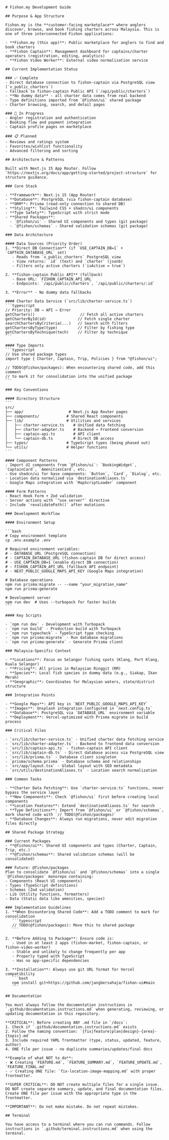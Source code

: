 ````instructions
# Fishon.my Development Guide

## Purpose & App Structure

Fishon.my is the **customer-facing marketplace** where anglers discover, browse, and book fishing charters across Malaysia. This is one of three interconnected Fishon applications:

- **Fishon.my (this app)**: Public marketplace for anglers to find and book charters
- **Fishon Captain**: Management dashboard for captains/charter operators (registration, editing, analytics)
- **Fishon Video Worker**: External video normalization service

## Current Implementation Status

### ✅ Complete
- Direct database connection to fishon-captain via PostgreSQL view (`v_public_charters`)
- Fallback to fishon-captain Public API (`/api/public/charters`)
- **No dummy data** - all charter data comes from real backend
- Type definitions imported from `@fishon/ui` shared package
- Charter browsing, search, and detail pages

### 🚧 In Progress
- Angler registration and authentication
- Booking flow and payment integration
- Captain profile pages on marketplace

### 📋 Planned
- Reviews and ratings system
- Favorites/wishlist functionality
- Advanced filtering and sorting

## Architecture & Patterns

Built with Next.js 15 App Router. Follow `https://nextjs.org/docs/app/getting-started/project-structure` for structure guidance.

### Core Stack

- **Framework**: Next.js 15 (App Router)
- **Database**: PostgreSQL (via fishon-captain database)
- **ORM**: Prisma (read-only connection to shared DB)
- **Styling**: Tailwind CSS + shadcn/ui components
- **Type Safety**: TypeScript with strict mode
- **Shared Packages**:
  - `@fishon/ui` - Shared UI components and types (git package)
  - `@fishon/schemas` - Shared validation schemas (git package)

### Data Architecture

#### Data Sources (Priority Order)
1. **Direct DB Connection** (if `USE_CAPTAIN_DB=1` + `CAPTAIN_DATABASE_URL` set)
   - Reads from `v_public_charters` PostgreSQL view
   - View returns: `id` (text) and `charter` (jsonb)
   - Filters only active charters (`isActive = true`)

2. **fishon-captain Public API** (fallback)
   - Base URL: `FISHON_CAPTAIN_API_URL`
   - Endpoints: `/api/public/charters`, `/api/public/charters/:id`

3. **Error** - No dummy data fallbacks

#### Charter Data Service (`src/lib/charter-service.ts`)
```typescript
// Priority: DB → API → Error
getCharters()                    // Fetch all active charters
getCharterById(id)              // Fetch single charter
searchChartersByCriteria(...)   // Search with filters
getChartersByType(type)         // Filter by fishing type
getChartersByTechnique(tech)    // Filter by technique
```

#### Type Imports
```typescript
// Use shared package types
import type { Charter, Captain, Trip, Policies } from "@fishon/ui";

// TODO(@fishon/packages): When encountering shared code, add this comment
// to mark it for consolidation into the unified package
```

### Key Conventions

#### Directory Structure
```
src/
├── app/                    # Next.js App Router pages
├── components/            # Shared React components
├── lib/                   # Utilities and services
│   ├── charter-service.ts    # Unified data fetching
│   ├── charter-adapter.ts    # Backend → Frontend conversion
│   ├── captain-api.ts        # API client
│   └── captain-db.ts         # Direct DB access
├── types/                 # TypeScript types (being phased out)
└── utils/                 # Helper functions
```

#### Component Patterns
- Import UI components from `@fishon/ui`: `BookingWidget`, `CaptainCard`, `AmenitiesCard`, etc.
- Use shadcn/ui for base components: `Button`, `Card`, `Dialog`, etc.
- Location data normalized via `destinationAliases.ts`
- Google Maps integration with `MapScriptLoader` component

#### Form Patterns
- React Hook Form + Zod validation
- Server actions with `"use server"` directive
- Include `revalidatePath()` after mutations

### Development Workflow

#### Environment Setup

```bash
# Copy environment template
cp .env.example .env

# Required environment variables:
# - DATABASE_URL (PostgreSQL connection)
# - CAPTAIN_DATABASE_URL (fishon-captain DB for direct access)
# - USE_CAPTAIN_DB=1 (enable direct DB connection)
# - FISHON_CAPTAIN_API_URL (fallback API endpoint)
# - NEXT_PUBLIC_GOOGLE_MAPS_API_KEY (Google Maps integration)

# Database operations
npm run prisma:migrate -- --name "your_migration_name"
npm run prisma:generate

# Development server
npm run dev  # Uses --turbopack for faster builds
```

#### Key Scripts

- `npm run dev` - Development with Turbopack
- `npm run build` - Production build with Turbopack
- `npm run typecheck` - TypeScript type checking
- `npm run prisma:migrate` - Run database migrations
- `npm run prisma:generate` - Generate Prisma client

### Malaysia-Specific Context

- **Locations**: Focus on Selangor fishing spots (Klang, Port Klang, Kuala Selangor)
- **Pricing**: All prices in Malaysian Ringgit (RM)
- **Species**: Local fish species in dummy data (e.g., Siakap, Ikan Merah)
- **Geographic**: Coordinates for Malaysian waters, state/district structure

### Integration Points

- **Google Maps**: API key in `NEXT_PUBLIC_GOOGLE_MAPS_API_KEY`
- **Images**: Unsplash integration configured in `next.config.ts`
- **Database**: PostgreSQL via `DATABASE_URL` environment variable
- **Deployment**: Vercel-optimized with Prisma migrate in build process

### Critical Files

- `src/lib/charter-service.ts` - Unified charter data fetching service
- `src/lib/charter-adapter.ts` - Backend to frontend data conversion
- `src/lib/captain-api.ts` - fishon-captain API client
- `src/lib/captain-db.ts` - Direct database access via PostgreSQL view
- `src/lib/prisma.ts` - Database client singleton
- `prisma/schema.prisma` - Database schema and relationships
- `src/app/layout.tsx` - Global layout with SEO metadata
- `src/utils/destinationAliases.ts` - Location search normalization

### Common Tasks

- **Charter Data Fetching**: Use `charter-service.ts` functions, never bypass the service layer
- **New Components**: Check `@fishon/ui` first before creating local components
- **Location Features**: Extend `destinationAliases.ts` for search
- **Type Definitions**: Import from `@fishon/ui` or `@fishon/schemas`, mark shared code with `// TODO(@fishon/packages)`
- **Database Changes**: Always run migrations, never edit migration files directly

## Shared Package Strategy

### Current Packages
- **@fishon/ui**: Shared UI components and types (Charter, Captain, Trip, etc.)
- **@fishon/schemas**: Shared validation schemas (will be consolidated)

### Future: @fishon/packages
Plan to consolidate `@fishon/ui` and `@fishon/schemas` into a single `@fishon/packages` monorepo containing:
- Components (React UI components)
- Types (TypeScript definitions)
- Schemas (Zod validation)
- Lib (Utility functions, formatters)
- Data (Static data like amenities, species)

### Implementation Guidelines
1. **When Encountering Shared Code**: Add a TODO comment to mark for consolidation
   ```typescript
   // TODO(@fishon/packages): Move this to shared package
   ```

2. **Before Adding to Package**: Ensure code is:
   - Used in at least 2 apps (fishon-market, fishon-captain, or fishon-video-worker)
   - Stable and unlikely to change frequently per app
   - Properly typed with TypeScript
   - Has no app-specific dependencies

3. **Installation**: Always use git URL format for Vercel compatibility
   ```bash
   npm install git+https://github.com/jangbersahaja/fishon-ui#main
   ```

## Documentation

You must always follow the documentation instructions in `.github/documentation.instructions.md` when generating, reviewing, or updating documentation in this repository.

**CRITICAL**: Before creating ANY .md file in `/docs`:
1. Check if `.github/documentation.instructions.md` exists
2. Follow the naming convention: `{fix|feature|plan|design}-{area}-{topic}.md`
3. Include required YAML frontmatter (type, status, updated, feature, author)
4. ONE file per issue - no duplicate summaries/updates/final docs

**Example of what NOT to do**:
- ❌ Creating `FEATURE.md`, `FEATURE_SUMMARY.md`, `FEATURE_UPDATE.md`, `FEATURE_FINAL.md`
- ✅ Creating ONE file: `fix-location-image-mapping.md` with proper frontmatter.

**SUPER CRITICAL**: DO NOT create multiple files for a single issue. DO NOT create separate summary, update, and final documentation files. Create ONE file per issue with the appropriate type in the frontmatter.

**IMPORTANT**: Do not make mistake. Do not repeat mistakes.

## Terminal

You have access to a terminal where you can run commands. Follow instructions in `.github/terminal.instructions.md` when using the terminal.
````
